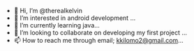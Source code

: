 - 👋 Hi, I’m @therealkelvin
- 👀 I’m interested in android development ...
- 🌱 I’m currently learning java...
- 💞️ I’m looking to collaborate on developing my first project ...
- 📫 How to reach me through email; kkilomo2@gmail.com...

<!---
therealkelvin/therealkelvin is a ✨ special ✨ repository because its `README.md` (this file) appears on your GitHub profile.
You can click the Preview link to take a look at your changes.
--->

